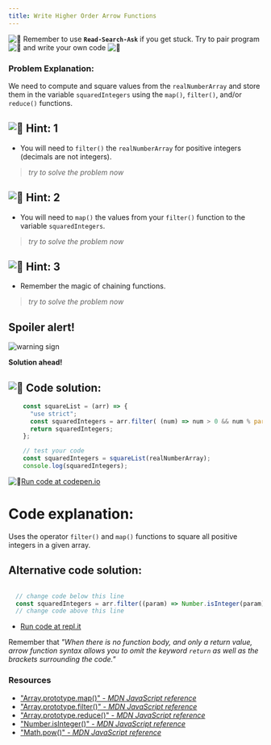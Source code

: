 ```yaml
---
title: Write Higher Order Arrow Functions
---
```

![:triangular_flag_on_post:](https://forum.freecodecamp.com/images/emoji/emoji_one/triangular_flag_on_post.png?v=3 ":triangular_flag_on_post:") Remember to use <a>**`Read-Search-Ask`**</a> if you get stuck. Try to pair program ![:busts_in_silhouette:](https://forum.freecodecamp.com/images/emoji/emoji_one/busts_in_silhouette.png?v=3 ":busts_in_silhouette:") and write your own code ![:pencil:](https://forum.freecodecamp.com/images/emoji/emoji_one/pencil.png?v=3 ":pencil:")

### Problem Explanation:

We need to compute and square values from the `realNumberArray` and store them in the variable `squaredIntegers` using the `map()`, `filter()`, and/or `reduce()` functions.

## ![:speech_balloon:](https://forum.freecodecamp.com/images/emoji/emoji_one/speech_balloon.png?v=3 ":speech_balloon:") Hint: 1

*   You will need to `filter()` the `realNumberArray` for positive integers (decimals are not integers).

> _try to solve the problem now_

## ![:speech_balloon:](https://forum.freecodecamp.com/images/emoji/emoji_one/speech_balloon.png?v=3 ":speech_balloon:") Hint: 2

*   You will need to `map()` the values from your `filter()` function to the variable `squaredIntegers`.

> _try to solve the problem now_

## ![:speech_balloon:](https://forum.freecodecamp.com/images/emoji/emoji_one/speech_balloon.png?v=3 ":speech_balloon:") Hint: 3

*   Remember the magic of chaining functions.

> _try to solve the problem now_

## Spoiler alert!

![warning sign](//discourse-user-assets.s3.amazonaws.com/original/2X/2/2d6c412a50797771301e7ceabd554cef4edcd74d.gif)

**Solution ahead!**

## ![:beginner:](https://forum.freecodecamp.com/images/emoji/emoji_one/beginner.png?v=3 ":beginner:") Code solution:
```javascript
    const squareList = (arr) => {
      "use strict";
      const squaredIntegers = arr.filter( (num) => num > 0 && num % parseInt(num) === 0 ).map( (num) => Math.pow(num, 2) );
      return squaredIntegers;
    };

    // test your code
    const squaredIntegers = squareList(realNumberArray);
    console.log(squaredIntegers);
```
![:rocket:](https://forum.freecodecamp.com/images/emoji/emoji_one/rocket.png?v=3 ":rocket:")[Run code at codepen.io](https://codepen.io/dylantyates/pen/WyWoYJ)
# Code explanation:

Uses the operator `filter()` and `map()` functions to square all positive integers in a given array.


## Alternative code solution:
```javascript

  // change code below this line
  const squaredIntegers = arr.filter((param) => Number.isInteger(param) && param >= 0).map(x => x * x);
  // change code above this line

```
- [Run code at repl.it](https://repl.it/@AdrianSkar/ES6-Write-higher-order-arrow-functions)

Remember that _"When there is no function body, and only a return value, arrow function syntax allows you to omit the keyword `return` as well as the brackets surrounding the code."_


### Resources

- ["Array.prototype.map()" - *MDN JavaScript reference*](https://developer.mozilla.org/en-US/docs/Web/JavaScript/Reference/Global_Objects/Array/map)
- ["Array.prototype.filter()" - *MDN JavaScript reference*](https://developer.mozilla.org/en-US/docs/Web/JavaScript/Reference/Global_Objects/Array/filter)
- ["Array.prototype.reduce()" - *MDN JavaScript reference*](https://developer.mozilla.org/en-US/docs/Web/JavaScript/Reference/Global_Objects/Array/Reduce)
- ["Number.isInteger()" - *MDN JavaScript reference*](https://developer.mozilla.org/en-US/docs/Web/JavaScript/Reference/Global_Objects/Number/isInteger)
- ["Math.pow()" - *MDN JavaScript reference*](https://developer.mozilla.org/en-US/docs/Web/JavaScript/Reference/Global_Objects/Math/pow)

<!--stackedit_data:
eyJoaXN0b3J5IjpbLTYxMjAzMjkwMSwxOTQ3MDE5NTM3LDE2MT
U5NTIxMDEsMjExNzE3NzkwOCwtMTIwMzE1MTI5OSwtOTQ4Nzc0
NTgwLC04MTk1OTgwODUsMjI5NzM0NjcwLC0xMTIzMTkxODYsMT
k3MzQ3ODE1NywtMTg1NDg1OTI1Myw1MTQ2MzE0MDksLTE3NDg2
Nzk5MjMsMTAxOTM4MjkyNSwtOTg5ODE5NjQ3LC0xNTMxMTA4Mz
I5LC0xMTE4OTc5ODUyLDE0NjY3MDE1NzQsMTIyMTU4OTY2LDEy
NzIwNDEwMjRdfQ==
-->